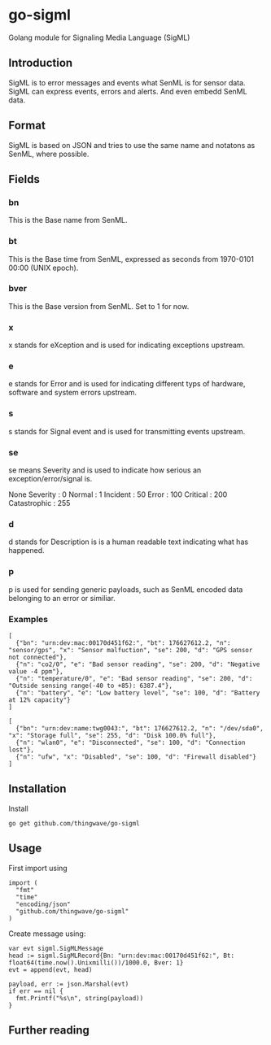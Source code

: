 # go-sigml
Golang module for Signaling Media Language (SigML)

## Introduction
SigML is to error messages and events what SenML is for sensor data.
SigML can express events, errors and alerts. And even embedd SenML data.

## Format
SigML is based on JSON and tries to use the same name and notatons as SenML, where possible.

## Fields

### bn
This is the Base name from SenML.
### bt
This is the Base time from SenML, expressed as seconds from 1970-0101 00:00 (UNIX epoch).
### bver
This is the Base version from SenML. Set to 1 for now.

### x
x stands for eXception and is used for indicating exceptions upstream.
### e
e stands for Error and is used for indicating different typs of hardware, software and system errors upstream.
### s
s stands for Signal event and is used for transmitting events upstream.

### se
se means Severity and is used to indicate how serious an exception/error/signal is.

None Severity : 0
Normal        : 1
Incident      : 50
Error         : 100
Critical      : 200
Catastrophic  : 255

### d
d stands for Description is is a human readable text indicating what has happened.

### p
p is used for sending generic payloads, such as SenML encoded data belonging to an error or similiar.

### Examples

```
[
  {"bn": "urn:dev:mac:00170d451f62:", "bt": 176627612.2, "n": "sensor/gps", "x": "Sensor malfuction", "se": 200, "d": "GPS sensor not connected"},
  {"n": "co2/0", "e": "Bad sensor reading", "se": 200, "d": "Negative value -4 ppm"},
  {"n": "temperature/0", "e": "Bad sensor reading", "se": 200, "d": "Outside sensing range(-40 to +85): 6387.4"},
  {"n": "battery", "e": "Low battery level", "se": 100, "d": "Battery at 12% capacity"}
]
```


```
[
  {"bn": "urn:dev:name:twg0043:", "bt": 176627612.2, "n": "/dev/sda0", "x": "Storage full", "se": 255, "d": "Disk 100.0% full"},
  {"n": "wlan0", "e": "Disconnected", "se": 100, "d": "Connection lost"},
  {"n": "ufw", "x": "Disabled", "se": 100, "d": "Firewall disabled"}
]
```

## Installation
Install
```
go get github.com/thingwave/go-sigml
```


## Usage
First import using

```
import (
  "fmt"
  "time"
  "encoding/json"
  "github.com/thingwave/go-sigml"
)
```

Create message using:
```
var evt sigml.SigMLMessage
head := sigml.SigMLRecord{Bn: "urn:dev:mac:00170d451f62:", Bt: float64(time.now().Unixmilli())/1000.0, Bver: 1}
evt = append(evt, head)

payload, err := json.Marshal(evt)
if err == nil {
  fmt.Printf("%s\n", string(payload))
}

```
## Further reading

